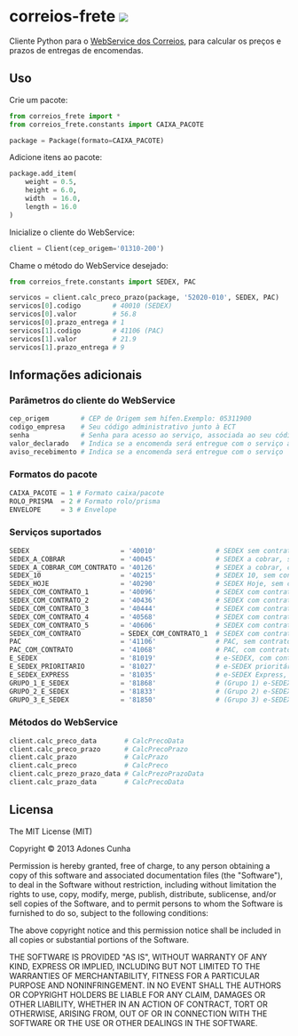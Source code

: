 # correios-frete [<img src="https://secure.travis-ci.org/adonescunha/correios-frete.png?branch=master">](http://travis-ci.org/adonescunha/correios-frete)

Cliente Python para o [WebService dos Correios](http://www.correios.com.br/webservices/), para calcular os preços e prazos de entregas de encomendas.

## Uso

Crie um pacote:

```python
from correios_frete import *
from correios_frete.constants import CAIXA_PACOTE

package = Package(formato=CAIXA_PACOTE)
```

Adicione itens ao pacote:

```python
package.add_item(
    weight = 0.5,
    height = 6.0,
    width  = 16.0,
    length = 16.0
)
```

Inicialize o cliente do WebService:

```python
client = Client(cep_origem='01310-200')
```

Chame o método do WebService desejado:

```python
from correios_frete.constants import SEDEX, PAC

servicos = client.calc_preco_prazo(package, '52020-010', SEDEX, PAC)
servicos[0].codigo        # 40010 (SEDEX)
servicos[0].valor         # 56.8
servicos[0].prazo_entrega # 1
servicos[1].codigo        # 41106 (PAC)
servicos[1].valor         # 21.9
servicos[1].prazo_entrega # 9
```

## Informações adicionais

### Parâmetros do cliente do WebService

```python
cep_origem        # CEP de Origem sem hífen.Exemplo: 05311900
codigo_empresa    # Seu código administrativo junto à ECT
senha             # Senha para acesso ao serviço, associada ao seu código administrativo
valor_declarado   # Indica se a encomenda será entregue com o serviço adicional valor declarado.
aviso_recebimento # Indica se a encomenda será entregue com o serviço  adicional aviso de recebimento
```

### Formatos do pacote

```python
CAIXA_PACOTE = 1 # Formato caixa/pacote
ROLO_PRISMA  = 2 # Formato rolo/prisma
ENVELOPE     = 3 # Envelope
```

### Serviços suportados

```python
SEDEX                       = '40010'               # SEDEX sem contrato
SEDEX_A_COBRAR              = '40045'               # SEDEX a cobrar, sem contrato
SEDEX_A_COBRAR_COM_CONTRATO = '40126'               # SEDEX a cobrar, com contrato
SEDEX_10                    = '40215'               # SEDEX 10, sem contrato
SEDEX_HOJE                  = '40290'               # SEDEX Hoje, sem contrato
SEDEX_COM_CONTRATO_1        = '40096'               # SEDEX com contrato
SEDEX_COM_CONTRATO_2        = '40436'               # SEDEX com contrato
SEDEX_COM_CONTRATO_3        = '40444'               # SEDEX com contrato
SEDEX_COM_CONTRATO_4        = '40568'               # SEDEX com contrato
SEDEX_COM_CONTRATO_5        = '40606'               # SEDEX com contrato
SEDEX_COM_CONTRATO          = SEDEX_COM_CONTRATO_1  # SEDEX com contrato
PAC                         = '41106'               # PAC, sem contrato
PAC_COM_CONTRATO            = '41068'               # PAC, com contrato
E_SEDEX                     = '81019'               # e-SEDEX, com contrato
E_SEDEX_PRIORITARIO         = '81027'               # e-SEDEX prioritário, com contrato
E_SEDEX_EXPRESS             = '81035'               # e-SEDEX Express, com contrato
GRUPO_1_E_SEDEX             = '81868'               # (Grupo 1) e-SEDEX, com contrato
GRUPO_2_E_SEDEX             = '81833'               # (Grupo 2) e-SEDEX, com contrato
GRUPO_3_E_SEDEX             = '81850'               # (Grupo 3) e-SEDEX, com contrato
```

### Métodos do WebService

```python
client.calc_preco_data       # CalcPrecoData
client.calc_preco_prazo      # CalcPrecoPrazo
client.calc_prazo            # CalcPrazo
client.calc_preco            # CalcPreco
client.calc_prezo_prazo_data # CalcPrezoPrazoData
client.calc_prazo_data       # CalcPrecoData
```

## Licensa

The MIT License (MIT)

Copyright &copy; 2013 Adones Cunha

Permission is hereby granted, free of charge, to any person obtaining a copy
of this software and associated documentation files (the "Software"), to deal
in the Software without restriction, including without limitation the rights
to use, copy, modify, merge, publish, distribute, sublicense, and/or sell
copies of the Software, and to permit persons to whom the Software is
furnished to do so, subject to the following conditions:

The above copyright notice and this permission notice shall be included in
all copies or substantial portions of the Software.

THE SOFTWARE IS PROVIDED "AS IS", WITHOUT WARRANTY OF ANY KIND, EXPRESS OR
IMPLIED, INCLUDING BUT NOT LIMITED TO THE WARRANTIES OF MERCHANTABILITY,
FITNESS FOR A PARTICULAR PURPOSE AND NONINFRINGEMENT. IN NO EVENT SHALL THE
AUTHORS OR COPYRIGHT HOLDERS BE LIABLE FOR ANY CLAIM, DAMAGES OR OTHER
LIABILITY, WHETHER IN AN ACTION OF CONTRACT, TORT OR OTHERWISE, ARISING FROM,
OUT OF OR IN CONNECTION WITH THE SOFTWARE OR THE USE OR OTHER DEALINGS IN
THE SOFTWARE.
